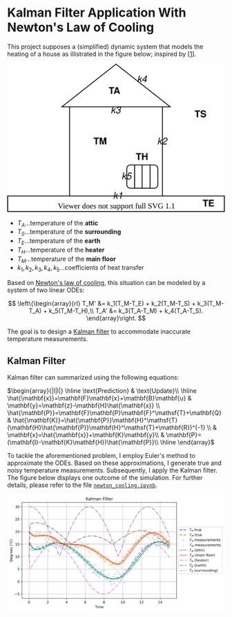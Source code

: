 # Kalman Filter Application With Newton's Law of Cooling

This project supposes a (simplified) dynamic system that models the heating of a house as illistrated in the figure below; inspired by [[1](https://www.sharetechnote.com/html/DE_Modeling_Example_Cooling.html)].

![house](newton_cooling.svg)

- $T_A$...temperature of the **attic**
- $T_S$...temperature of the **surrounding**
- $T_E$...temperature of the **earth**
- $T_H$...temperature of the **heater**
- $T_M$...temperature of the **main floor**
- $k_1,k_2,k_3,k_4,k_5$...coefficients of heat transfer

Based on [Newton's law of cooling](https://en.wikipedia.org/wiki/Newton%27s_law_of_cooling), this situation can be modeled by a system of two linear ODEs:

$$
\left\{\begin{array}{rl}
        T_M' &= k_1(T_M-T_E) + k_2(T_M-T_S) + k_3(T_M-T_A) + k_5(T_M-T_H),\\
        T_A' &= k_3(T_A-T_M) + k_4(T_A-T_S).
\end{array}\right.
$$

The goal is to design a [Kalman filter](https://github.com/rlabbe/Kalman-and-Bayesian-Filters-in-Python) to accommodate inaccurate temperature measurements.

## Kalman Filter

Kalman filter can summarized using the following equations:

$\begin{array}{|l|l|}
\hline
\text{Prediction} & \text{Update}\\
\hline
\hat{\mathbf{x}}=\mathbf{F}\mathbf{x}+\mathbf{B}\mathbf{u} & \mathbf{y}=\mathbf{z}-\mathbf{H}\hat{\mathbf{x}} \\
\hat{\mathbf{P}}=\mathbf{F}\mathbf{P}\mathbf{F}^\mathsf{T}+\mathbf{Q} & \hat{\mathbf{K}}=\hat{\mathbf{P}}\mathbf{H}^\mathsf{T}(\mathbf{H}\hat{\mathbf{P}}\mathbf{H}^\mathsf{T}+\mathbf{R})^{-1}  \\
& \mathbf{x}=\hat{\mathbf{x}}+\mathbf{K}\mathbf{y}\\
& \mathbf{P}=(\mathbf{I}-\mathbf{K}\mathbf{H})\hat{\mathbf{P}}\\
\hline
\end{array}$

To tackle the aforementioned problem, I employ Euler's method to approximate the ODEs. Based on these approximations, I generate true and noisy temperature measurements. Subsequently, I apply the Kalman filter. The figure below displays one outcome of the simulation. For further details, please refer to the file [`newton_cooling.ipynb`](newton_cooling.ipynb).

![Kalman filter](kalman_filter.svg)

